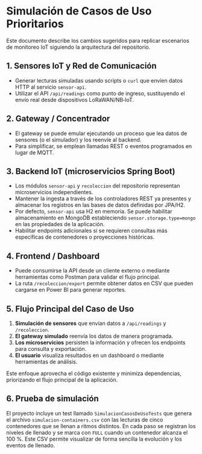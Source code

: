 # Simulación de Casos de Uso Prioritarios

Este documento describe los cambios sugeridos para replicar escenarios de monitoreo IoT siguiendo la arquitectura del repositorio.

## 1. Sensores IoT y Red de Comunicación
- Generar lecturas simuladas usando scripts o `curl` que envíen datos HTTP al servicio `sensor-api`.
- Utilizar el API `/api/readings` como punto de ingreso, sustituyendo el envío real desde dispositivos LoRaWAN/NB‑IoT.

## 2. Gateway / Concentrador
- El gateway se puede emular ejecutando un proceso que lea datos de sensores (o el simulador) y los reenvíe al backend.
- Para simplificar, se emplean llamadas REST o eventos programados en lugar de MQTT.

## 3. Backend IoT (microservicios Spring Boot)
- Los módulos `sensor-api` y `recoleccion` del repositorio representan microservicios independientes.
- Mantener la ingesta a través de los controladores REST ya presentes y almacenar los registros en las bases de datos definidas por JPA/H2.
- Por defecto, `sensor-api` usa H2 en memoria. Se puede habilitar almacenamiento en MongoDB
  estableciendo `sensor.storage.type=mongo` en las propiedades de la aplicación.
- Habilitar endpoints adicionales si se requieren consultas más específicas de contenedores o proyecciones históricas.

## 4. Frontend / Dashboard
- Puede consumirse la API desde un cliente externo o mediante herramientas como Postman para validar el flujo principal.
- La ruta `/recoleccion/export` permite obtener datos en CSV que pueden cargarse en Power BI para generar reportes.

## 5. Flujo Principal del Caso de Uso
1. **Simulación de sensores** que envían datos a `/api/readings` y `/recoleccion`.
2. **El gateway simulado** reenvía los datos de manera programada.
3. **Los microservicios** persisten la información y ofrecen los endpoints para consulta y exportación.
4. **El usuario** visualiza resultados en un dashboard o mediante herramientas de análisis.

Este enfoque aprovecha el código existente y minimiza dependencias, priorizando el flujo principal de la aplicación.

## 6. Prueba de simulación

El proyecto incluye un test llamado `SimulacionCasosDeUsoTests` que genera el
archivo `simulacion-containers.csv` con las lecturas de cinco contenedores que
se llenan a ritmos distintos. En cada paso se registran los niveles de llenado
y se marca con `FULL` cuando un contenedor alcanza el 100 %. Este CSV permite
visualizar de forma sencilla la evolución y los eventos de llenado.
